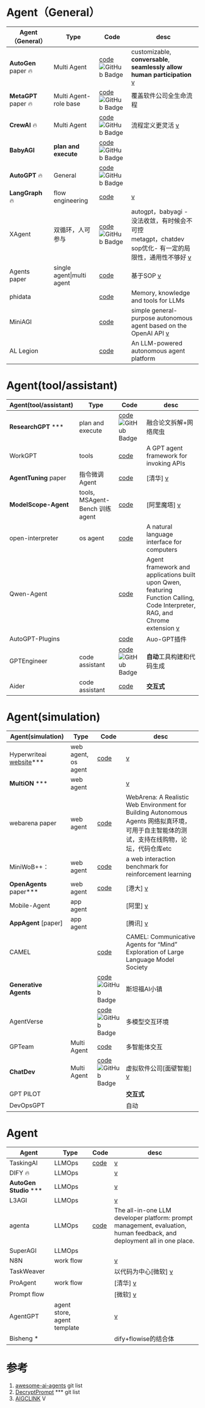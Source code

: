



[autogen]:https://img.shields.io/github/stars/microsoft/autogen.svg?style=flat-square
[CrewAI]:https://img.shields.io/github/stars/joaomdmoura/CrewAI.svg?style=flat-square
[ChatDev]:https://img.shields.io/github/stars/OpenBMB/ChatDev.svg?style=flat-square
[GenerativeAgents]:https://img.shields.io/github/stars/joonspk-research/generative_agents.svg?style=flat-square
[BabyAGI]:https://img.shields.io/github/stars/yoheinakajima/babyagi.svg?style=flat-square
[AutoGPT]:https://img.shields.io/github/stars/Torantulino/Auto-GPT.svg?style=flat-square
[XAgent]:https://img.shields.io/github/stars/OpenBMB/XAgent.svg?style=flat-square
[MetaGPT]:https://img.shields.io/github/stars/geekan/MetaGPT.svg?style=flat-square
[ResearchGPT]:https://img.shields.io/github/stars/assafelovic/gpt-researcher.svg?style=flat-square
[AgentVerse]:https://img.shields.io/github/stars/OpenBMB/AgentVerse.svg?style=flat-square
[GPTEngineer]:https://img.shields.io/github/stars/AntonOsika/gpt-engineer.svg?style=flat-square



# Agent（General）

| Agent（General） | Type | Code | desc |
| --- | --- | --- | --- |
|**AutoGen**  paper 🔥|Multi Agent|[code](https://github.com/microsoft/autogen)![GitHub Badge][autogen]|customizable, **conversable**,  **seamlessly allow human participation** [v](https://www.bilibili.com/video/BV1DH4y1Z7Ep)|
|**MetaGPT** paper 🔥|Multi Agent-role base|[code](https://github.com/geekan/MetaGPT)![GitHub Badge][MetaGPT]|覆盖软件公司全生命流程|
|**CrewAI** 🔥|Multi Agent|[code](https://github.com/joaomdmoura/CrewAI)![GitHub Badge][CrewAI]|流程定义更灵活 [v](https://www.bilibili.com/video/BV12C4y1Y7xm)|
|**BabyAGI**|**plan and execute**|[code](https://github.com/yoheinakajima/babyagi)![GitHub Badge][BabyAGI]||
|**AutoGPT** 🔥|General|[code](https://github.com/Torantulino/Auto-GPT)![GitHub Badge][AutoGPT]||
| **LangGraph**  🔥 | flow engineering          | [code](https://github.com/langchain-ai/langgraph) | [v](https://www.bilibili.com/video/BV1VN4y1n7bt/) |
|XAgent|双循环，人可参与|[code](https://github.com/OpenBMB/XAgent)![GitHub Badge][XAgent]|autogpt，babyagi - 没法收敛，有时候会不可控<br/>metagpt，chatdev sop优化- 有一定的局限性，通用性不够好 [v](https://www.bilibili.com/video/BV1D34y1M74F)|
| Agents  paper | single agent\|multi agent | [code](https://github.com/aiwaves-cn/agents)                 | 基于SOP [v](https://www.bilibili.com/video/BV1C8411k7UL) |
| phidata |                           | [code](https://github.com/phidatahq/phidata) | Memory, knowledge and tools for LLMs |
|MiniAGI||[code](https://github.com/muellerberndt/mini-agi)|simple general-purpose autonomous agent based on the OpenAI API [v](https://www.bilibili.com/video/BV1Hh4y1k7Jz)|
|AL Legion||[code](https://github.com/eumemic/ai-legion)|An LLM-powered autonomous agent platform|


# Agent(tool/assistant) 

| Agent(tool/assistant)                                        | Type                       | Code                                                         | desc                                                     |
| ------------------------------------------------------------ | ------------------------------ | ------------------------------------------------------------ | ------------------------------------------------------------ |
| **ResearchGPT** ***                                          | plan and execute               | [code](https://github.com/assafelovic/gpt-researcher)![GitHub Badge][ResearchGPT] | 融合论文拆解+网络爬虫                                        |
| WorkGPT                                                      | tools                          | [code](https://github.com/team-openpm/workgpt)               | A GPT agent framework for invoking APIs                      |
| **AgentTuning**  paper | 指令微调Agent                  | [code](https://github.com/THUDM/AgentTuning)                 | [清华] [v](https://www.bilibili.com/video/BV1E84y197Cj/) |
| **ModelScope-Agent** | tools, MSAgent-Bench 训练agent | [code](https://github.com/modelscope/modelscope-agent)       | [阿里魔塔]  [v](https://www.bilibili.com/video/BV1u34y137if) |
| open-interpreter                                             | os agent                       | [code](https://github.com/KillianLucas/open-interpreter)     | A natural language interface for computers                   |
| Qwen-Agent |                                | [code](https://github.com/QwenLM/Qwen-Agent)                 | Agent framework and applications built upon Qwen, featuring Function Calling, Code Interpreter, RAG, and Chrome extension [v](https://www.bilibili.com/video/BV1c34y1P7Yg) |
|AutoGPT-Plugins||[code](https://github.com/Significant-Gravitas/Auto-GPT-Plugins)|Auo-GPT插件|
| GPTEngineer                                                  | code  assistant | [code](https://github.com/AntonOsika/gpt-engineer)![GitHub Badge][GPTEngineer] | **自动**工具构建和代码生成                                   |
| Aider                                                        | code  assistant | [code](https://github.com/paul-gauthier/aider)               | **交互式**                                                   |

# Agent(simulation)   
| Agent(simulation)                                            | Type                | Code                                                         | desc                                                         |
| ------------------------------------------------------------ | ------------------- | ------------------------------------------------------------ | ------------------------------------------------------------ |
| Hyperwriteai [website](https://www.hyperwriteai.com/personal-assistant)*** | web agent, os agent | [code](https://github.com/OthersideAI/self-operating-computer) | [v](https://www.bilibili.com/video/BV1BZ421B7ar/)            |
| **MultiON** ***                                              | web agent           |                                                              | [v](https://www.bilibili.com/video/BV1mt421W7sw/)            |
| webarena paper                                               | web agent           | [code](https://github.com/web-arena-x/webarena)              | WebArena: A Realistic Web Environment for Building Autonomous Agents  网络拟真环境，可用于自主智能体的测试，支持在线购物，论坛，代码仓库etc |
| MiniWoB++：                                                  | web agent           | [code](https://github.com/Farama-Foundation/miniwob-plusplus) | a web interaction benchmark for reinforcement learning       |
| **OpenAgents** paper***                                      | web agent           | [code](https://github.com/xlang-ai/OpenAgents)               | [港大] [v](https://www.bilibili.com/video/BV1wM41197N7/)     |
| Mobile-Agent                                                 | app agent           |                                                              | [阿里] [v](https://www.bilibili.com/video/BV1Xv42117hh/)     |
| **AppAgent**  [paper]                                        | app agent           |                                                              | [腾讯] [v](https://www.bilibili.com/video/BV1De411S7ka)      |
| CAMEL                                                        |                     | [code](https://github.com/camel-ai/camel)                    | CAMEL: Communicative Agents for “Mind” Exploration of Large Language Model Society |
| **Generative Agents**                                        |                     | [code](https://github.com/joonspk-research/generative_agents)![GitHub Badge][GenerativeAgents] | 斯坦福AI小镇                                                 |
| AgentVerse                                                   |                     | [code](https://github.com/OpenBMB/AgentVerse)![GitHub Badge][AgentVerse] | 多模型交互环境                                               |
| GPTeam                                                       | Multi Agent         | [code](https://github.com/101dotxyz/GPTeam)                  | 多智能体交互                                                 |
| **ChatDev**                                                  | Multi Agent         | [code](https://github.com/OpenBMB/ChatDev)![GitHub Badge][ChatDev] | 虚拟软件公司[面壁智能] [v](https://www.bilibili.com/video/BV1334y1T7K5/) |
| GPT PILOT                                                    |                     |                                                              | **交互式**                                                   |
| DevOpsGPT                                                    |                     |                                                              | 自动                                                         |


# Agent

| Agent                                                        | Type                       | Code                                                     | desc                                                     |
| ------------------------------------------------------------ | ------------------------------ | -------------------------------------------------------- | ------------------------------------------------------------ |
| TaskingAI | LLMOps                         | [code](https://github.com/TaskingAI/TaskingAI)           | [v](https://www.bilibili.com/video/BV1gp4y1m75S/) |
| DIFY 🔥 | LLMOps                         |                                                          | [v](https://www.bilibili.com/video/BV14V411Q7wP/) |
| **AutoGen Studio**  *** | LLMOps                         |                                                          | [v](https://www.bilibili.com/video/BV1fi4y1i7g7/) |
| L3AGI   | LLMOps                         |                                                          | [v](https://www.bilibili.com/video/BV1s94y1K7fP) |
| agenta                                                       | LLMOps | [code](https://github.com/Agenta-AI/agenta)              | The all-in-one LLM developer platform: prompt management, evaluation, human feedback, and deployment all in one place. |
| SuperAGI | LLMOps |  |  |
| N8N    | work flow                      |                                                          | [v](https://www.bilibili.com/video/BV1vT4y1h7UM/) |
| TaskWeaver |                                |                                                          | 以代码为中心[微软] [v](https://www.bilibili.com/video/BV16C4y1c7rd) |
| ProAgent | work flow                      |                                                          | [清华] [v](https://www.bilibili.com/video/BV1eu4y1b7DN) |
| Prompt flow |                                |                                                          | [微软] [v](https://www.bilibili.com/video/BV1aG411m7A4/) |
| AgentGPT | agent store, agent template    |                                                          | [v](https://www.bilibili.com/video/BV1V94y1s7uT) |
| Bisheng *                                                    |                                |                                                          | dify+flowise的结合体                                         |






# 参考

1. [awesome-ai-agents](https://github.com/www6v/awesome-ai-agents) git list
2. [DecryptPrompt](https://github.com/www6v/DecryptPrompt)  ***  git list
3. [AIGCLINK](https://space.bilibili.com/471000665/video?tid=0&pn=1&keyword=&order=pubdate) V